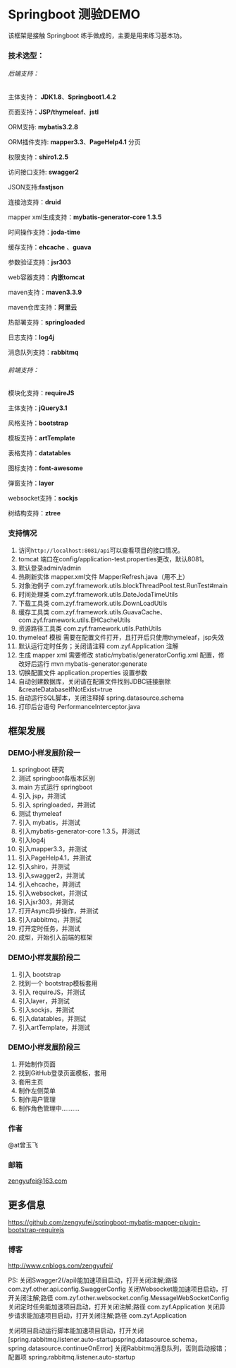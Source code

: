 Springboot 测验DEMO
=====

该框架是接触 Springboot 练手做成的，主要是用来练习基本功。

### 技术选型：

###### 后端支持：

主体支持： **JDK1.8**、**Springboot1.4.2**

页面支持：**JSP/thymeleaf**、**jstl**

ORM支持: **mybatis3.2.8**

ORM插件支持: **mapper3.3**、**PageHelp4.1** 分页

权限支持：**shiro1.2.5**

访问接口支持: **swagger2**

JSON支持:**fastjson**

连接池支持：**druid**

mapper xml生成支持：**mybatis-generator-core 1.3.5**

时间操作支持：**joda-time**

缓存支持：**ehcache** 、**guava**

参数验证支持：**jsr303**

web容器支持：**内嵌tomcat**

maven支持：**maven3.3.9**

maven仓库支持：**阿里云**

热部署支持：**springloaded**

日志支持：**log4j**

消息队列支持：**rabbitmq**

###### 前端支持：

模块化支持：**requireJS**

主体支持：**jQuery3.1**

风格支持：**bootstrap**

模板支持：**artTemplate**

表格支持：**datatables**

图标支持：**font-awesome**

弹窗支持：**layer**

websocket支持：**sockjs**

树结构支持：**ztree**

### 支持情况

1. 访问`http://localhost:8081/api`可以查看项目的接口情况。
2. tomcat 端口在config/application-test.properties更改，默认8081。
3. 默认登录admin/admin
4. 热刷新实体 mapper.xml文件 MapperRefresh.java（用不上）
5. 对象池例子 com.zyf.framework.utils.blockThreadPool.test.RunTest#main
6. 时间处理类 com.zyf.framework.utils.DateJodaTimeUtils
7. 下载工具类 com.zyf.framework.utils.DownLoadUtils
8. 缓存工具类 com.zyf.framework.utils.GuavaCache、com.zyf.framework.utils.EHCacheUtils
9. 资源路径工具类 com.zyf.framework.utils.PathUtils
10. thymeleaf 模板 需要在配置文件打开，且打开后只使用thymeleaf，jsp失效
11. 默认运行定时任务；关闭请注释 com.zyf.Application 注解
12. 生成 mapper xml 需要修改 static/mybatis/generatorConfig.xml 配置，修改好后运行 mvn mybatis-generator:generate
13. 切换配置文件 application.properties 设置参数
14. 自动创建数据库，关闭请在配置文件找到JDBC链接删除 &createDatabaseIfNotExist=true
15. 自动运行SQL脚本，关闭注释掉 spring.datasource.schema
16. 打印后台语句 PerformanceInterceptor.java


## 框架发展

### DEMO小样发展阶段一

1. springboot 研究
2. 测试 springboot各版本区别
3. main 方式运行 springboot
4. 引入 jsp，并测试
5. 引入 springloaded，并测试
5. 测试 thymeleaf
6. 引入 mybatis，并测试
7. 引入mybatis-generator-core 1.3.5，并测试
8. 引入log4j
9. 引入mapper3.3，并测试
10. 引入PageHelp4.1，并测试
11. 引入shiro，并测试
12. 引入swagger2，并测试
13. 引入ehcache，并测试
14. 引入websocket，并测试
15. 引入jsr303，并测试
16. 打开Async异步操作，并测试
17. 引入rabbitmq，并测试
18. 打开定时任务，并测试
19. 成型，开始引入前端的框架


### DEMO小样发展阶段二

1. 引入 bootstrap
2. 找到一个 bootstrap模板套用
3. 引入 requireJS，并测试
4. 引入layer，并测试
5. 引入sockjs，并测试
6. 引入datatables，并测试
7. 引入artTemplate，并测试


### DEMO小样发展阶段三

1. 开始制作页面
2. 找到GitHub登录页面模板，套用
3. 套用主页
4. 制作左侧菜单
5. 制作用户管理
6. 制作角色管理中..........

### 作者
@at曾玉飞

### 邮箱
zengyufei@163.com

## 更多信息
https://github.com/zengyufei/springboot-mybatis-mapper-plugin-bootstrap-requirejs

### 博客
http://www.cnblogs.com/zengyufei/

PS:
关闭Swagger2(/api)能加速项目启动，打开关闭注解;路径 com.zyf.other.api.config.SwaggerConfig
关闭Websocket能加速项目启动，打开关闭注解;路径 com.zyf.other.websocket.config.MessageWebSocketConfig
关闭定时任务能加速项目启动，打开关闭注解;路径 com.zyf.Application
关闭异步请求能加速项目启动，打开关闭注解;路径 com.zyf.Application

关闭项目启动运行脚本能加速项目启动，打开关闭 [spring.rabbitmq.listener.auto-startupspring.datasource.schema，spring.datasource.continueOnError]
关闭Rabbitmq消息队列，否则启动报错；配置项 spring.rabbitmq.listener.auto-startup

